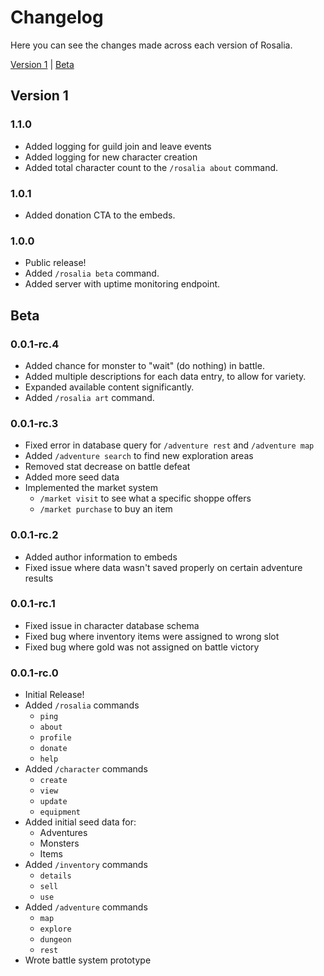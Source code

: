 # Changelog

Here you can see the changes made across each version of Rosalia.

[Version 1](#Version-1) | [Beta](#beta)

## Version 1

### 1.1.0

- Added logging for guild join and leave events
- Added logging for new character creation
- Added total character count to the `/rosalia about` command.

### 1.0.1

- Added donation CTA to the embeds.

### 1.0.0

- Public release!
- Added `/rosalia beta` command.
- Added server with uptime monitoring endpoint.

## Beta

### 0.0.1-rc.4

- Added chance for monster to "wait" (do nothing) in battle.
- Added multiple descriptions for each data entry, to allow for variety.
- Expanded available content significantly.
- Added `/rosalia art` command.

### 0.0.1-rc.3

- Fixed error in database query for `/adventure rest` and `/adventure map`
- Added `/adventure search` to find new exploration areas
- Removed stat decrease on battle defeat
- Added more seed data
- Implemented the market system
  - `/market visit` to see what a specific shoppe offers
  - `/market purchase` to buy an item

### 0.0.1-rc.2

- Added author information to embeds
- Fixed issue where data wasn't saved properly on certain adventure results

### 0.0.1-rc.1

- Fixed issue in character database schema
- Fixed bug where inventory items were assigned to wrong slot
- Fixed bug where gold was not assigned on battle victory

### 0.0.1-rc.0

- Initial Release!
- Added `/rosalia` commands
  - `ping`
  - `about`
  - `profile`
  - `donate`
  - `help`
- Added `/character` commands
  - `create`
  - `view`
  - `update`
  - `equipment`
- Added initial seed data for:
  - Adventures
  - Monsters
  - Items
- Added `/inventory` commands
  - `details`
  - `sell`
  - `use`
- Added `/adventure` commands
  - `map`
  - `explore`
  - `dungeon`
  - `rest`
- Wrote battle system prototype
